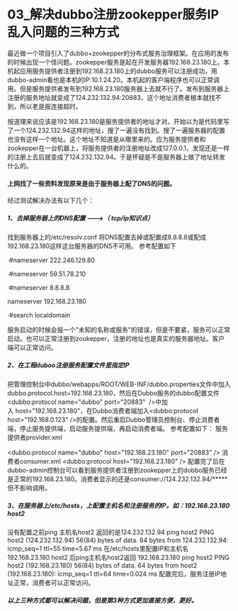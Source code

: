 # 03_解决dubbo注册zookepper服务IP乱入问题的三种方式

​	最近做一个项目引入了dubbo+zookepper的分布式服务治理框架。在应用的发布的时候出现一个怪问题。zookepper服务是起在开发服务器192.168.23.180上。本机起应用服务提供者注册到192.168.23.180上的dubbo服务可以注册成功，用dubbo-admin看也是本机的IP:10.1.24.20。本机起的客户端程序也可以正常调用。但是服务提供者发布到192.168.23.180服务器上去就不行了。发布到服务器上注册的服务地址就变成了124.232.132.94:20883，这个地址消费者根本就找不到，所以老是报连接超时。

​	按道理来说应该是192.168.23.180是服务提供者的地址才对。开始以为是代码里写了一个124.232.132.94这样的地址，搜了一遍没有找到。搜了一遍服务器的配置也没有这样一个地址。这个地址不知道是从哪里来的。应为服务提供者和zookepper在一台机器上，将服务提供者的注册地址改成127.0.0.1，发现还是一样的注册上去后就变成了124.232.132.94。于是怀疑是不是服务器上做了地址转发什么的。

#### 上网找了一些资料发现原来是由于服务器上配了DNS的问题。

经过测试解决办法有以下几个：

##### 1、去掉服务器上的DNS配置 --->（ tcp/ip知识点）

找到服务器上的/etc/resolv.conf 将DNS配置去掉或配置成8.8.8.8或配成192.168.23.180这样这台服务器的DNS不可用。
参考配置如下

·#nameserver 222.246.129.80

·#nameserver 59.51.78.210

·#nameserver 8.8.8.8

nameserver 192.168.23.180

·#search localdomain

服务启动的时候会报一个"未知的名称或服务"的错误，但是不要紧，服务可以正常启动。也可以正常注册到zookepper，注册的地址也是真实的服务器地址。客户端可以正常访问。

##### 2、在工程duboo注册服务配置文件里指定IP

把管理控制台中dubbo/webapps/ROOT/WEB-INF/dubbo.properties文件中加入dubbo.protocol.host=192.168.23.180，然后在Dubbo服务的dubbo配置文件<dubbo:protocol name="dubbo" port="20883"  />中加入 host="192.168.23.180"，在Dubbo消费者端加入<dubbo:protocol host="192.168.0.123" />的配置。然后重启Dubbo管理员控制台、停止消费者端，停止服务提供端，启动服务提供端，再启动消费者端。
参考配置如下：
服务提供者provider.xml
<!-- 用dubbo协议在20880端口暴露服务 -->
<dubbo:protocol name="dubbo" host="192.168.23.180" port="20883" />
消费者consumer.xml
<dubbo:protocol host="192.168.23.180" />
配置完了后在dubbo-admin控制台可以看到服务提供者注册到zookepper上的dobbo服务已经是正常的192.168.23.180。消费者显示的还是consumer://124.232.132.94/***** 但不影响调用。

##### 3、在服务器上/etc/hosts，上配置主机名和注册服务的IP。如：192.168.23.180 host2

没有配置之前ping 主机名host2 返回的是124.232.132.94
ping host2
PING host2 (124.232.132.94) 56(84) bytes of data.
64 bytes from 124.232.132.94: icmp_seq=1 ttl=55 time=5.67 ms
在/etc/hosts里配置IP和主机名192.168.23.180 host2 后ping主机名host2返回 192.168.23.180
ping host2
PING host2 (192.168.23.180) 56(84) bytes of data.
64 bytes from host2 (192.168.23.180): icmp_seq=1 ttl=64 time=0.024 ms
配置完后，服务注册IP地址正常，消费者可以正常访问。

##### 以上三种方式都可以解决问题，但是第3种方式更加直接方便，更好。



